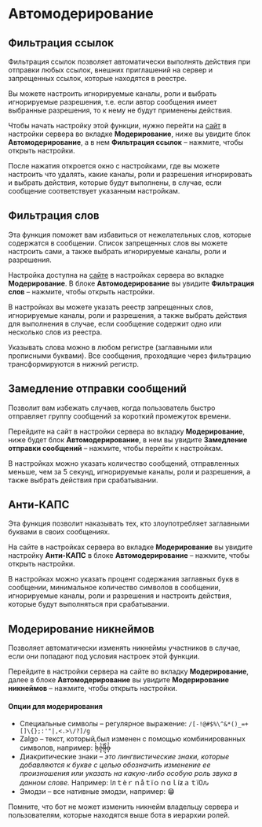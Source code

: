 # Автомодерирование

## Фильтрация ссылок <a href="#links-filter" id="links-filter"></a>

Фильтрация ссылок позволяет автоматически выполнять действия при отправки любых ссылок, внешних приглашений на сервер и запрещенных ссылок, которые находятся в реестре.

Вы можете настроить игнорируемые каналы, роли и выбрать игнорируемые разрешения, т.е. если автор сообщения имеет выбранные разрешения, то к нему не будут применены действия.

Чтобы начать настройку этой функции, нужно перейти на [сайт](https://lacunabot.com/@me/guilds) в настройки сервера во вкладке **Модерирование**, ниже вы увидите блок **Автомодерирование**, а в нем **Фильтрация ссылок** – нажмите, чтобы открыть настройки.

После нажатия откроется окно с настройками, где вы можете настроить что удалять, какие каналы, роли и разрешения игнорировать и выбрать действия, которые будут выполнены, в случае, если сообщение соответствует указанным настройкам.

## Фильтрация слов <a href="#swear-filter" id="swear-filter"></a>

Эта функция поможет вам избавиться от нежелательных слов, которые содержатся в сообщении. Список запрещенных слов вы можете настроить сами, а также выбрать игнорируемые каналы, роли и разрешения.

Настройка доступна на [сайте](https://lacunabot.com/@me/guilds) в настройках сервера во вкладке **Модерирование**. В блоке **Автомодерирование** вы увидите **Фильтрация слов** – нажмите, чтобы открыть настройки.

В настройках вы можете указать реестр запрещенных слов, игнорируемые каналы, роли и разрешения, а также выбрать действия для выполнения в случае, если сообщение содержит одно или несколько слов из реестра.

Указывать слова можно в любом регистре (заглавными или прописными буквами). Все сообщения, проходящие через фильтрацию трансформируются в нижний регистр.

## Замедление отправки сообщений <a href="#slowdown-user" id="slowdown-user"></a>

Позволит вам избежать случаев, когда пользователь быстро отправляет группу сообщений за короткий промежуток времени.

Перейдите на сайт в настройки сервера во вкладку **Модерирование**, ниже будет блок **Автомодерирование**, в нем вы увидите **Замедление отправки сообщений** – нажмите, чтобы перейти к настройкам.

В настройках можно указать количество сообщений, отправленных меньше, чем за 5 секунд, игнорируемые каналы, роли и разрешения, а также выбрать действия при срабатывании.

## Анти-КАПС <a href="#anti-caps" id="anti-caps"></a>

Эта функция позволит наказывать тех, кто злоупотребляет заглавными буквами в своих сообщениях.

На сайте в настройках сервера во вкладке **Модерирование** вы увидите настройку **Анти-КАПС** в блоке **Автомодерирование** – нажмите, чтобы открыть настройки.

В настройках можно указать процент содержания заглавных букв в сообщении, минимальное количество символов в сообщении, игнорируемые каналы, роли и разрешения и настроить действия, которые будут выполняться при срабатывании.

## Модерирование никнеймов <a href="#nickname-moderation" id="nickname-moderation"></a>

Позволяет автоматически изменять никнеймы участников в случае, если они попадают под условия настроек этой функции.

Перейдите в настройки сервера на сайте во вкладку **Модерирование**, далее в блоке **Автомодерирование** вы увидите **Модерирование никнеймов** – нажмите, чтобы открыть настройки.

#### Опции для модерирования

- Специальные символы – регулярное выражение: `/[-!@#$%\^&*()_=+[]\{};:'"|,<.>\/?]/g`
- Zalgo – текст, который был изменен с помощью комбинированных символов, например: ẖ̷̔̏ẹ̷̟́͐l̶̛͉̄l̷̠͓̂o̶͙͐̉
- Диакритические знаки – _это лингвистические знаки, которые добавляются к букве с целью обозначить изменение ее произношения или указать на какую-либо особую роль звука в данном слове._ Например: Iлｔèｒｎåｔïｏｎɑｌíƶａｔï߀ԉ
- Эмодзи – все нативные эмодзи, например: 😁

Помните, что бот не может изменить никнейм владельцу сервера и пользователям, которые находятся выше бота в иерархии ролей.
